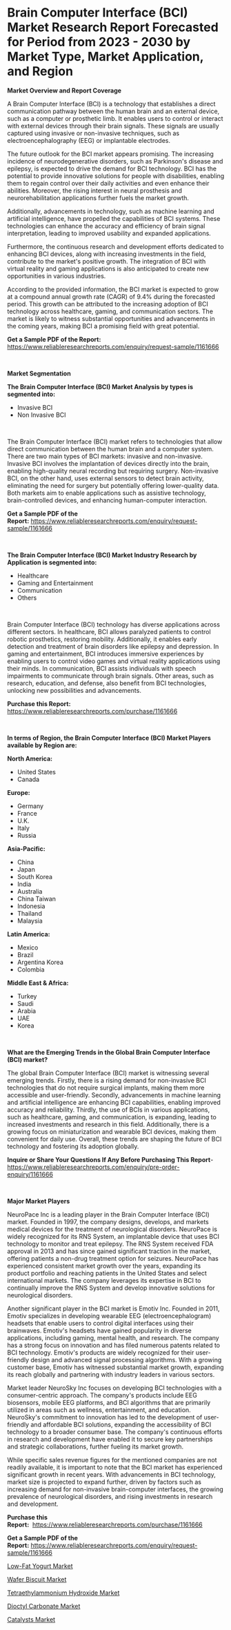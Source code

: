 <p><h1>Brain Computer Interface (BCI) Market Research Report Forecasted for Period from 2023 -  2030 by Market Type, Market Application, and Region</h1></p><p><strong>Market Overview and Report Coverage</strong></p>
<p><p>A Brain Computer Interface (BCI) is a technology that establishes a direct communication pathway between the human brain and an external device, such as a computer or prosthetic limb. It enables users to control or interact with external devices through their brain signals. These signals are usually captured using invasive or non-invasive techniques, such as electroencephalography (EEG) or implantable electrodes.</p><p>The future outlook for the BCI market appears promising. The increasing incidence of neurodegenerative disorders, such as Parkinson's disease and epilepsy, is expected to drive the demand for BCI technology. BCI has the potential to provide innovative solutions for people with disabilities, enabling them to regain control over their daily activities and even enhance their abilities. Moreover, the rising interest in neural prosthesis and neurorehabilitation applications further fuels the market growth.</p><p>Additionally, advancements in technology, such as machine learning and artificial intelligence, have propelled the capabilities of BCI systems. These technologies can enhance the accuracy and efficiency of brain signal interpretation, leading to improved usability and expanded applications.</p><p>Furthermore, the continuous research and development efforts dedicated to enhancing BCI devices, along with increasing investments in the field, contribute to the market's positive growth. The integration of BCI with virtual reality and gaming applications is also anticipated to create new opportunities in various industries.</p><p>According to the provided information, the BCI market is expected to grow at a compound annual growth rate (CAGR) of 9.4% during the forecasted period. This growth can be attributed to the increasing adoption of BCI technology across healthcare, gaming, and communication sectors. The market is likely to witness substantial opportunities and advancements in the coming years, making BCI a promising field with great potential.</p></p>
<p><strong>Get a Sample PDF of the Report:</strong> <a href="https://www.reliableresearchreports.com/enquiry/request-sample/1161666">https://www.reliableresearchreports.com/enquiry/request-sample/1161666</a></p>
<p>&nbsp;</p>
<p><strong>Market Segmentation</strong></p>
<p><strong>The Brain Computer Interface (BCI) Market Analysis by types is segmented into:</strong></p>
<p><ul><li>Invasive BCI</li><li>Non Invasive BCI</li></ul></p>
<p>&nbsp;</p>
<p><p>The Brain Computer Interface (BCI) market refers to technologies that allow direct communication between the human brain and a computer system. There are two main types of BCI markets: invasive and non-invasive. Invasive BCI involves the implantation of devices directly into the brain, enabling high-quality neural recording but requiring surgery. Non-invasive BCI, on the other hand, uses external sensors to detect brain activity, eliminating the need for surgery but potentially offering lower-quality data. Both markets aim to enable applications such as assistive technology, brain-controlled devices, and enhancing human-computer interaction.</p></p>
<p><strong>Get a Sample PDF of the Report:</strong>&nbsp;<a href="https://www.reliableresearchreports.com/enquiry/request-sample/1161666">https://www.reliableresearchreports.com/enquiry/request-sample/1161666</a></p>
<p>&nbsp;</p>
<p><strong>The Brain Computer Interface (BCI) Market Industry Research by Application is segmented into:</strong></p>
<p><ul><li>Healthcare</li><li>Gaming and Entertainment</li><li>Communication</li><li>Others</li></ul></p>
<p>&nbsp;</p>
<p><p>Brain Computer Interface (BCI) technology has diverse applications across different sectors. In healthcare, BCI allows paralyzed patients to control robotic prosthetics, restoring mobility. Additionally, it enables early detection and treatment of brain disorders like epilepsy and depression. In gaming and entertainment, BCI introduces immersive experiences by enabling users to control video games and virtual reality applications using their minds. In communication, BCI assists individuals with speech impairments to communicate through brain signals. Other areas, such as research, education, and defense, also benefit from BCI technologies, unlocking new possibilities and advancements.</p></p>
<p><strong>Purchase this Report:</strong>&nbsp; <a href="https://www.reliableresearchreports.com/purchase/1161666">https://www.reliableresearchreports.com/purchase/1161666</a></p>
<p>&nbsp;</p>
<p><strong>In terms of Region, the Brain Computer Interface (BCI) Market Players available by Region are:</strong></p>
<p>
    <p> <strong> North America: </strong>
        <ul>
            <li>United States</li>
            <li>Canada</li>
        </ul>
        </p> 
    <p> <strong> Europe: </strong>
        <ul>
            <li>Germany</li>
            <li>France</li>
            <li>U.K.</li>
            <li>Italy</li>
            <li>Russia</li>
        </ul>
        </p> 
    <p> <strong> Asia-Pacific: </strong>
        <ul>
            <li>China</li>
            <li>Japan</li>
            <li>South Korea</li>
            <li>India</li>
            <li>Australia</li>
            <li>China Taiwan</li>
            <li>Indonesia</li>
            <li>Thailand</li>
            <li>Malaysia</li>
        </ul>
        </p> 
    <p> <strong> Latin America: </strong>
        <ul>
            <li>Mexico</li>
            <li>Brazil</li>
            <li>Argentina Korea</li>
            <li>Colombia</li>
        </ul>
        </p> 
    <p> <strong> Middle East & Africa: </strong>
        <ul>
            <li>Turkey</li>
            <li>Saudi</li>
            <li>Arabia</li>
            <li>UAE</li>
            <li>Korea</li>
        </ul>
    </p>
    </p>
<p>&nbsp;</p>
<p><strong>What are the Emerging Trends in the Global Brain Computer Interface (BCI) market?</strong></p>
<p><p>The global Brain Computer Interface (BCI) market is witnessing several emerging trends. Firstly, there is a rising demand for non-invasive BCI technologies that do not require surgical implants, making them more accessible and user-friendly. Secondly, advancements in machine learning and artificial intelligence are enhancing BCI capabilities, enabling improved accuracy and reliability. Thirdly, the use of BCIs in various applications, such as healthcare, gaming, and communication, is expanding, leading to increased investments and research in this field. Additionally, there is a growing focus on miniaturization and wearable BCI devices, making them convenient for daily use. Overall, these trends are shaping the future of BCI technology and fostering its adoption globally.</p></p>
<p><strong>Inquire or Share Your Questions If Any Before Purchasing This Report</strong>- <a href="https://www.reliableresearchreports.com/enquiry/pre-order-enquiry/1161666">https://www.reliableresearchreports.com/enquiry/pre-order-enquiry/1161666</a></p>
<p>&nbsp;</p>
<p><strong>Major Market Players</strong></p>
<p><p>NeuroPace Inc is a leading player in the Brain Computer Interface (BCI) market. Founded in 1997, the company designs, develops, and markets medical devices for the treatment of neurological disorders. NeuroPace is widely recognized for its RNS System, an implantable device that uses BCI technology to monitor and treat epilepsy. The RNS System received FDA approval in 2013 and has since gained significant traction in the market, offering patients a non-drug treatment option for seizures. NeuroPace has experienced consistent market growth over the years, expanding its product portfolio and reaching patients in the United States and select international markets. The company leverages its expertise in BCI to continually improve the RNS System and develop innovative solutions for neurological disorders.</p><p>Another significant player in the BCI market is Emotiv Inc. Founded in 2011, Emotiv specializes in developing wearable EEG (electroencephalogram) headsets that enable users to control digital interfaces using their brainwaves. Emotiv's headsets have gained popularity in diverse applications, including gaming, mental health, and research. The company has a strong focus on innovation and has filed numerous patents related to BCI technology. Emotiv's products are widely recognized for their user-friendly design and advanced signal processing algorithms. With a growing customer base, Emotiv has witnessed substantial market growth, expanding its reach globally and partnering with industry leaders in various sectors.</p><p>Market leader NeuroSky Inc focuses on developing BCI technologies with a consumer-centric approach. The company's products include EEG biosensors, mobile EEG platforms, and BCI algorithms that are primarily utilized in areas such as wellness, entertainment, and education. NeuroSky's commitment to innovation has led to the development of user-friendly and affordable BCI solutions, expanding the accessibility of BCI technology to a broader consumer base. The company's continuous efforts in research and development have enabled it to secure key partnerships and strategic collaborations, further fueling its market growth.</p><p>While specific sales revenue figures for the mentioned companies are not readily available, it is important to note that the BCI market has experienced significant growth in recent years. With advancements in BCI technology, market size is projected to expand further, driven by factors such as increasing demand for non-invasive brain-computer interfaces, the growing prevalence of neurological disorders, and rising investments in research and development.</p></p>
<p><strong>Purchase this Report:</strong>&nbsp;&nbsp;<a href="https://www.reliableresearchreports.com/purchase/1161666">https://www.reliableresearchreports.com/purchase/1161666</a></p>
<p></p>
<p><strong>Get a Sample PDF of the Report:</strong>&nbsp;<a href="https://www.reliableresearchreports.com/enquiry/request-sample/1161666">https://www.reliableresearchreports.com/enquiry/request-sample/1161666</a></p>
<p><p><a href="https://www.linkedin.com/pulse/low-fat-yogurt-market-research-report-provides-thorough-industry/">Low-Fat Yogurt Market</a></p><p><a href="https://www.linkedin.com/pulse/wafer-biscuit-market-insights-players-forecast-till-2030/">Wafer Biscuit Market</a></p><p><a href="https://medium.com/@mikeflatley6362/tetraethylammonium-hydroxide-market-insight-market-trends-growth-forecasted-from-2023-to-2030-4d595b81318d">Tetraethylammonium Hydroxide Market</a></p><p><a href="https://medium.com/@briaabshire64/dioctyl-carbonate-market-exploring-market-share-market-trends-and-future-growth-de9239a71edf">Dioctyl Carbonate Market</a></p><p><a href="https://www.linkedin.com/pulse/catalysts-market-size-growth-forecast-from-2023-2030/">Catalysts Market</a></p></p>